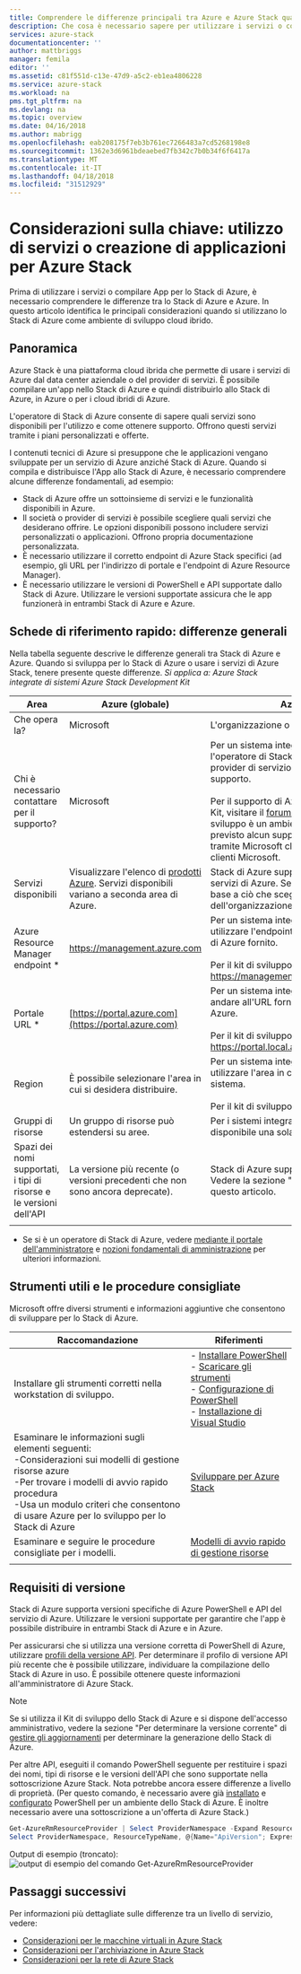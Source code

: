 ```yaml
---
title: Comprendere le differenze principali tra Azure e Azure Stack quando si utilizza compilazione di applicazioni e servizi | Documenti Microsoft
description: Che cosa è necessario sapere per utilizzare i servizi o compilare App per lo Stack di Azure.
services: azure-stack
documentationcenter: ''
author: mattbriggs
manager: femila
editor: ''
ms.assetid: c81f551d-c13e-47d9-a5c2-eb1ea4806228
ms.service: azure-stack
ms.workload: na
pms.tgt_pltfrm: na
ms.devlang: na
ms.topic: overview
ms.date: 04/16/2018
ms.author: mabrigg
ms.openlocfilehash: eab208175f7eb3b761ec7266483a7cd5268198e8
ms.sourcegitcommit: 1362e3d6961bdeaebed7fb342c7b0b34f6f6417a
ms.translationtype: MT
ms.contentlocale: it-IT
ms.lasthandoff: 04/18/2018
ms.locfileid: "31512929"
---
```

# <a name="key-considerations-using-services-or-building-apps-for-azure-stack"></a>Considerazioni sulla chiave: utilizzo di servizi o creazione di applicazioni per Azure Stack

Prima di utilizzare i servizi o compilare App per lo Stack di Azure, è necessario comprendere le differenze tra lo Stack di Azure e Azure. In questo articolo identifica le principali considerazioni quando si utilizzano lo Stack di Azure come ambiente di sviluppo cloud ibrido.

## <a name="overview"></a>Panoramica

Azure Stack è una piattaforma cloud ibrida che permette di usare i servizi di Azure dal data center aziendale o del provider di servizi. È possibile compilare un'app nello Stack di Azure e quindi distribuirlo allo Stack di Azure, in Azure o per i cloud ibridi di Azure.

L'operatore di Stack di Azure consente di sapere quali servizi sono disponibili per l'utilizzo e come ottenere supporto. Offrono questi servizi tramite i piani personalizzati e offerte.

I contenuti tecnici di Azure si presuppone che le applicazioni vengano sviluppate per un servizio di Azure anziché Stack di Azure. Quando si compila e distribuisce l'App allo Stack di Azure, è necessario comprendere alcune differenze fondamentali, ad esempio:

* Stack di Azure offre un sottoinsieme di servizi e le funzionalità disponibili in Azure.
* Il società o provider di servizi è possibile scegliere quali servizi che desiderano offrire. Le opzioni disponibili possono includere servizi personalizzati o applicazioni. Offrono propria documentazione personalizzata.
* È necessario utilizzare il corretto endpoint di Azure Stack specifici (ad esempio, gli URL per l'indirizzo di portale e l'endpoint di Azure Resource Manager).
* È necessario utilizzare le versioni di PowerShell e API supportate dallo Stack di Azure. Utilizzare le versioni supportate assicura che le app funzionerà in entrambi Stack di Azure e Azure.

## <a name="cheat-sheet-high-level-differences"></a>Schede di riferimento rapido: differenze generali

Nella tabella seguente descrive le differenze generali tra Stack di Azure e Azure. Quando si sviluppa per lo Stack di Azure o usare i servizi di Azure Stack, tenere presente queste differenze.
*Si applica a: Azure Stack integrate di sistemi Azure Stack Development Kit*

| Area | Azure (globale) | Azure Stack |
| -------- | ------------- | ----------|
| Che opera la? | Microsoft | L'organizzazione o provider di servizi.|
| Chi è necessario contattare per il supporto? | Microsoft | Per un sistema integrato, contattare l'operatore di Stack di Azure (presso il provider di servizio o organizzazione) per il supporto.<br><br>Per il supporto di Azure Stack Development Kit, visitare il [forum Microsoft](https://social.msdn.microsoft.com/Forums/home?forum=azurestack). Poiché il kit di sviluppo è un ambiente di valutazione, non è previsto alcun supporto ufficiale offerto tramite Microsoft cliente il supporto tecnico clienti Microsoft.
| Servizi disponibili | Visualizzare l'elenco di [prodotti Azure](https://azure.microsoft.com/services/?b=17.04b). Servizi disponibili variano a seconda area di Azure. | Stack di Azure supporta un sottoinsieme di servizi di Azure. Servizi effettivi variano in base a ciò che sceglie il provider di servizio o dell'organizzazione offrire.
| Azure Resource Manager endpoint * | https://management.azure.com | Per un sistema integrato dello Stack di Azure, utilizzare l'endpoint che l'operatore di Stack di Azure fornito.<br><br>Per il kit di sviluppo, utilizzare: https://management.local.azurestack.external
| Portale URL * | [https://portal.azure.com](https://portal.azure.com) | Per un sistema integrato dello Stack di Azure, andare all'URL fornito l'operatore di Stack di Azure.<br><br>Per il kit di sviluppo, utilizzare: https://portal.local.azurestack.external
| Region | È possibile selezionare l'area in cui si desidera distribuire. | Per un sistema integrato dello Stack di Azure, utilizzare l'area in cui è disponibile nel sistema.<br><br>Per il kit di sviluppo, area sarà sempre **locale**.
| Gruppi di risorse | Un gruppo di risorse può estendersi su aree. | Per i sistemi integrati e il kit di sviluppo, è disponibile una sola area.
|Spazi dei nomi supportati, i tipi di risorse e le versioni dell'API | La versione più recente (o versioni precedenti che non sono ancora deprecate). | Stack di Azure supporta versioni specifiche. Vedere la sezione "Requisiti di versione" di questo articolo.
| | |

* Se si è un operatore di Stack di Azure, vedere [mediante il portale dell'amministratore](../azure-stack-manage-portals.md) e [nozioni fondamentali di amministrazione](../azure-stack-manage-basics.md) per ulteriori informazioni.

## <a name="helpful-tools-and-best-practices"></a>Strumenti utili e le procedure consigliate
 
 Microsoft offre diversi strumenti e informazioni aggiuntive che consentono di sviluppare per lo Stack di Azure.

| Raccomandazione | Riferimenti | 
| -------- | ------------- | 
| Installare gli strumenti corretti nella workstation di sviluppo. | - [Installare PowerShell](azure-stack-powershell-install.md)<br>- [Scaricare gli strumenti](azure-stack-powershell-download.md)<br>- [Configurazione di PowerShell](azure-stack-powershell-configure-user.md)<br>- [Installazione di Visual Studio](azure-stack-install-visual-studio.md) 
| Esaminare le informazioni sugli elementi seguenti:<br>-Considerazioni sui modelli di gestione risorse azure<br>-Per trovare i modelli di avvio rapido procedura<br>-Usa un modulo criteri che consentono di usare Azure per lo sviluppo per lo Stack di Azure | [Sviluppare per Azure Stack](azure-stack-developer.md) | 
| Esaminare e seguire le procedure consigliate per i modelli. | [Modelli di avvio rapido di gestione risorse](https://github.com/Azure/azure-quickstart-templates/blob/master/1-CONTRIBUTION-GUIDE/best-practices.md#best-practices)
| | |

## <a name="version-requirements"></a>Requisiti di versione

Stack di Azure supporta versioni specifiche di Azure PowerShell e API del servizio di Azure. Utilizzare le versioni supportate per garantire che l'app è possibile distribuire in entrambi Stack di Azure e in Azure.

Per assicurarsi che si utilizza una versione corretta di PowerShell di Azure, utilizzare [profili della versione API](azure-stack-version-profiles.md). Per determinare il profilo di versione API più recente che è possibile utilizzare, individuare la compilazione dello Stack di Azure in uso. È possibile ottenere queste informazioni all'amministratore di Azure Stack.

>[!NOTE]
 Se si utilizza il Kit di sviluppo dello Stack di Azure e si dispone dell'accesso amministrativo, vedere la sezione "Per determinare la versione corrente" di [gestire gli aggiornamenti](https://docs.microsoft.com/azure/azure-stack/azure-stack-updates#determine-the-current-version) per determinare la generazione dello Stack di Azure.

Per altre API, eseguiti il comando PowerShell seguente per restituire i spazi dei nomi, tipi di risorse e le versioni dell'API che sono supportate nella sottoscrizione Azure Stack. Nota potrebbe ancora essere differenze a livello di proprietà. (Per questo comando, è necessario avere già [installato](azure-stack-powershell-install.md) e [configurato](azure-stack-powershell-configure-user.md) PowerShell per un ambiente dello Stack di Azure. È inoltre necessario avere una sottoscrizione a un'offerta di Azure Stack.)

 ```powershell
Get-AzureRmResourceProvider | Select ProviderNamespace -Expand ResourceTypes | Select * -Expand ApiVersions | `
Select ProviderNamespace, ResourceTypeName, @{Name="ApiVersion"; Expression={$_}} 
```

Output di esempio (troncato): ![output di esempio del comando Get-AzureRmResourceProvider](media/azure-stack-considerations/image1.png)
 
## <a name="next-steps"></a>Passaggi successivi

Per informazioni più dettagliate sulle differenze tra un livello di servizio, vedere:

* [Considerazioni per le macchine virtuali in Azure Stack](azure-stack-vm-considerations.md)
* [Considerazioni per l'archiviazione in Azure Stack](azure-stack-acs-differences.md)
* [Considerazioni per la rete di Azure Stack](azure-stack-network-differences.md)
